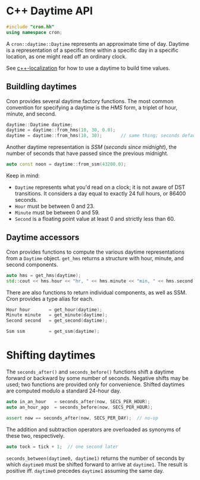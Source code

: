 # C++ Daytime API

```c++
#include "cron.hh"
using namespace cron;
```

A `cron::daytime::Daytime` represents an approximate time of day.  Daytime is a representation of a specific time within a specific day in a specific location, as one might read off an ordinary clock.

See [c++-localization](c++-localization.md) for how to use a daytime to build time values.


## Buildling daytimes

Cron provides several daytime factory functions. The most common convention for specifying a daytime is the _HMS_ form, a triplet of hour, minute, and second. 

```c++
daytime::Daytime daytime;
daytime = daytime::from_hms(10, 30, 0.0);
daytime = daytime::from_hms(10, 30);       // same thing; seconds defaults to 0
```

Another daytime representation is _SSM_ (_seconds since midnight_), the number of seconds that have passed since the previous midnight.

```c++
auto const noon = daytime::from_ssm(43200.0); 
```

Keep in mind:

- `Daytime` represents what you'd read on a clock; it is not aware of DST transitions. It considers a day equal to exactly 24 full hours, or 86400 seconds.
- `Hour` must be between 0 and 23.
- `Minute` must be between 0 and 59.
- `Second` is a floating point value at least 0 and strictly less than 60.


## Daytime accessors

Cron provides functions to compute the various daytime representations from a `Daytime` object.  `get_hms` returns a structure with hour, minute, and second components.

```c++
auto hms = get_hms(daytime);
std::cout << hms.hour << "hr, " << hms.minute << "min, " << hms.second << "sec\n";
```

There are also functions to return individual components, as well as SSM.  Cron provides a type alias for each.

```c++
Hour hour       = get_hour(daytime);
Minute minute   = get_minute(daytime);
Second second   = get_second(daytime);

Ssm ssm         = get_ssm(daytime);
```


# Shifting daytimes

The `seconds_after()` and `seconds_before()` functions shift a daytime forward or backward by some number of seconds.  Negative shifts may be used; two functions are provided only for convenience.  Shifted daytimes are computed modulo a standard 24-hour day.

```c++
auto in_an_hour   = seconds_after(now, SECS_PER_HOUR);
auto an_hour_ago  = seconds_before(now, SECS_PER_HOUR);

assert now == seconds_after(now, SECS_PER_DAY);  // no-op
```

The addition and subtraction operators are overloaded as synonyms of these two, respectively.

```c++
auto tock = tick + 1;  // one second later
```

`seconds_between(daytime0, daytime1)` returns the number of seconds by which `daytime0` must be shifted forward to arrive at `daytime1`.  The result is positive iff. `daytime0` precedes `daytime1` assuming the same day.


